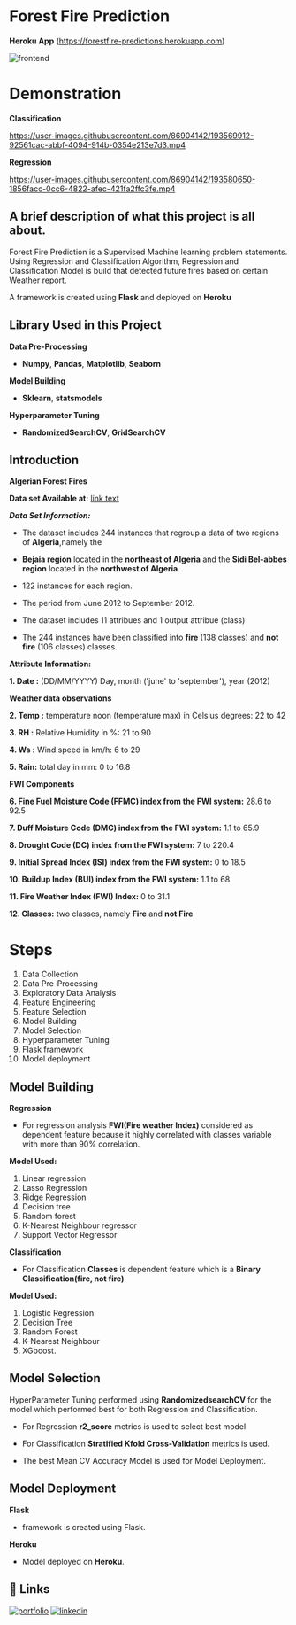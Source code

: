 
# Forest Fire Prediction
**Heroku App**
(https://forestfire-predictions.herokuapp.com)

![frontend](https://user-images.githubusercontent.com/86904142/185993973-57c8f915-c1a6-4251-bd4c-9275dee94235.png)


# Demonstration

**Classification**

https://user-images.githubusercontent.com/86904142/193569912-92561cac-abbf-4094-914b-0354e213e7d3.mp4


**Regression**

https://user-images.githubusercontent.com/86904142/193580650-1856facc-0cc6-4822-afec-421fa2ffc3fe.mp4

## A brief description of what this project is all about.



Forest Fire Prediction is a Supervised Machine learning problem statements.
Using Regression and Classification Algorithm, Regression and Classification Model is build that detected future fires based on certain Weather report.

A framework is created using **Flask** and deployed on **Heroku**

## Library Used in this Project 

**Data Pre-Processing**

- **Numpy**, **Pandas**, **Matplotlib**, **Seaborn**

**Model Building**

- **Sklearn**, **statsmodels**

**Hyperparameter Tuning**

- **RandomizedSearchCV**, **GridSearchCV**

## Introduction

**Algerian Forest Fires**


**Data set Available at:** [link text](https://archive.ics.uci.edu/ml/datasets/Algerian+Forest+Fires+Dataset++#)

***Data Set Information:***

- The dataset includes 244 instances that regroup a data of two regions of **Algeria**,namely the 
 - **Bejaia region** located in the **northeast of Algeria** and the **Sidi Bel-abbes region** located in the **northwest of Algeria**.

- 122 instances for each region.

- The period from June 2012 to September 2012.
- The dataset includes 11 attribues and 1 output attribue (class)
- The 244 instances have been classified into **fire** (138 classes) and **not fire** (106 classes) classes.

**Attribute Information:**

**1. Date :** (DD/MM/YYYY) Day, month ('june' to 'september'), year (2012)

**Weather data observations**

**2. Temp :** temperature noon (temperature max) in Celsius degrees: 22 to 42

**3. RH :** Relative Humidity in %: 21 to 90

**4. Ws :** Wind speed in km/h: 6 to 29

**5. Rain:** total day in mm: 0 to 16.8

**FWI Components**

**6. Fine Fuel Moisture Code (FFMC) index from the FWI system:** 28.6 to 92.5

**7. Duff Moisture Code (DMC) index from the FWI system:** 1.1 to 65.9

**8. Drought Code (DC) index from the FWI system:** 7 to 220.4

**9. Initial Spread Index (ISI) index from the FWI system:** 0 to 18.5

**10. Buildup Index (BUI) index from the FWI system:** 1.1 to 68

**11. Fire Weather Index (FWI) Index:** 0 to 31.1

**12. Classes:** two classes, namely **Fire** and **not Fire**

# Steps 

1. Data Collection
2. Data Pre-Processing
3. Exploratory Data Analysis
4. Feature Engineering
5. Feature Selection
6. Model Building
7. Model Selection
8. Hyperparameter Tuning
9. Flask framework
10. Model deployment 

## Model Building

**Regression** 

- For regression analysis **FWI(Fire weather Index)** considered as dependent feature because it highly correlated with classes variable with more than 90% correlation.

**Model Used:** 

1. Linear regression
2. Lasso Regression
3. Ridge Regression
4. Decision tree 
5. Random forest
6. K-Nearest Neighbour regressor
7. Support Vector Regressor


**Classification**

- For Classification **Classes** is dependent feature which is a **Binary Classification(fire, not fire)**

**Model Used:** 

1. Logistic Regression
2. Decision Tree
3. Random Forest
4. K-Nearest Neighbour
5. XGboost.


## Model Selection

HyperParameter Tuning performed using **RandomizedsearchCV** for the model which performed best for both Regression and Classification.

- For Regression **r2_score** metrics is used to select best model.

- For Classification **Stratified Kfold Cross-Validation** metrics is used.
- The best Mean CV Accuracy Model is used for Model Deployment.

## Model Deployment

**Flask**
- framework is created using Flask.

**Heroku**

- Model deployed on **Heroku**.



## 🔗 Links
[![portfolio](https://img.shields.io/badge/my_portfolio-000?style=for-the-badge&logo=ko-fi&logoColor=white)](https://github.com/ashishrana1501)
[![linkedin](https://img.shields.io/badge/linkedin-0A66C2?style=for-the-badge&logo=linkedin&logoColor=white)](https://www.linkedin.com/in/ashishkumar-rana/)
